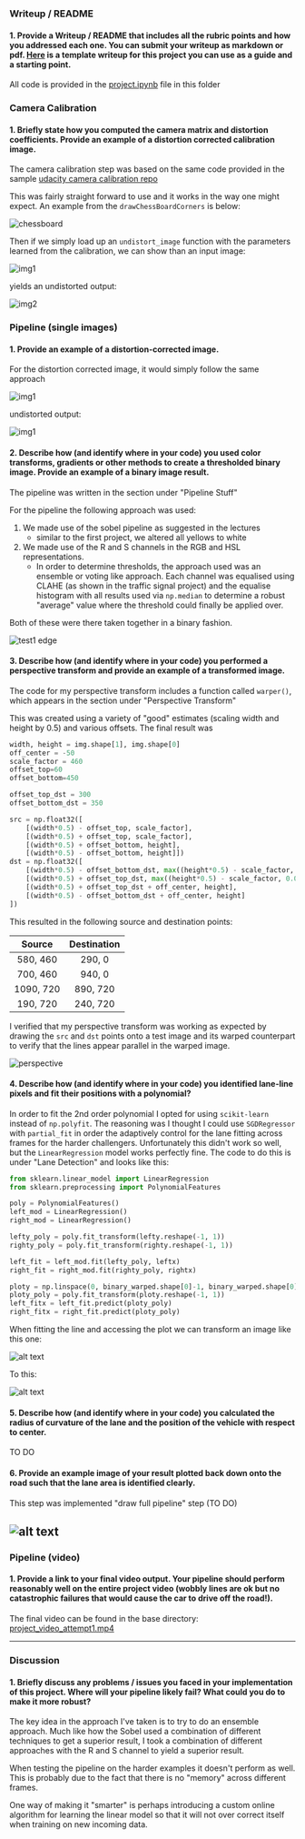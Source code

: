 ### Writeup / README

#### 1. Provide a Writeup / README that includes all the rubric points and how you addressed each one.  You can submit your writeup as markdown or pdf.  [Here](https://github.com/udacity/CarND-Advanced-Lane-Lines/blob/master/writeup_template.md) is a template writeup for this project you can use as a guide and a starting point.  

All code is provided in the [project.ipynb](https://github.com/chappers/CarND-Advanced-Lane-Lines/blob/master/project.ipynb) file in this folder

### Camera Calibration

#### 1. Briefly state how you computed the camera matrix and distortion coefficients. Provide an example of a distortion corrected calibration image.

The camera calibration step was based on the same code provided in the sample [udacity camera calibration repo](https://github.com/udacity/CarND-Camera-Calibration/blob/master/camera_calibration.ipynb)

This was fairly straight forward to use and it works in the way one might expect. An example from the `drawChessBoardCorners` is below:

![chessboard](imgs/chessboard.png)

Then if we simply load up an `undistort_image` function with the parameters learned from the calibration, we can show than an input image:

![img1](imgs/cal1.png)

yields an undistorted output:

![img2](imgs/cal1_undistort.png) 

### Pipeline (single images)

#### 1. Provide an example of a distortion-corrected image.

For the distortion corrected image, it would simply follow the same approach

![img1](imgs/test1.png)

undistorted output:

![img1](imgs/test1_undistort.png)

#### 2. Describe how (and identify where in your code) you used color transforms, gradients or other methods to create a thresholded binary image.  Provide an example of a binary image result.

The pipeline was written in the section under "Pipeline Stuff"

For the pipeline the following approach was used:

1.  We made use of the sobel pipeline as suggested in the lectures
    *  similar to the first project, we altered all yellows to white
2.  We made use of the R and S channels in the RGB and HSL representations. 
    *  In order to determine thresholds, the approach used was an ensemble or voting like approach. Each channel was equalised using CLAHE (as shown in the traffic signal project) and the equalise histogram with all results used via `np.median` to determine a robust "average" value where the threshold could finally be applied over.

Both of these were there taken together in a binary fashion. 

![test1 edge](imgs/test1_edge_detection.png)

#### 3. Describe how (and identify where in your code) you performed a perspective transform and provide an example of a transformed image.

The code for my perspective transform includes a function called `warper()`, which appears in the section under "Perspective Transform"

This was created using a variety of "good" estimates (scaling width and height by 0.5) and various offsets. The final result was 

```python
width, height = img.shape[1], img.shape[0]
off_center = -50
scale_factor = 460
offset_top=60
offset_bottom=450

offset_top_dst = 300
offset_bottom_dst = 350

src = np.float32([
    [(width*0.5) - offset_top, scale_factor], 
    [(width*0.5) + offset_top, scale_factor], 
    [(width*0.5) + offset_bottom, height], 
    [(width*0.5) - offset_bottom, height]])
dst = np.float32([           
    [(width*0.5) - offset_bottom_dst, max((height*0.5) - scale_factor, 0.0)], 
    [(width*0.5) + offset_top_dst, max((height*0.5) - scale_factor, 0.0)], 
    [(width*0.5) + offset_top_dst + off_center, height], 
    [(width*0.5) - offset_bottom_dst + off_center, height]
])
```

This resulted in the following source and destination points:

| Source        | Destination   | 
|:-------------:|:-------------:| 
| 580, 460      | 290, 0        | 
| 700, 460      | 940, 0      |
| 1090, 720     | 890, 720      |
| 190, 720      | 240, 720        |

<!-- 

| Source        | Destination   | 
|:-------------:|:-------------:| 
| 585, 460      | 320, 0        | 
| 203, 720      | 320, 720      |
| 1127, 720     | 960, 720      |
| 695, 460      | 960, 0        |

-->

I verified that my perspective transform was working as expected by drawing the `src` and `dst` points onto a test image and its warped counterpart to verify that the lines appear parallel in the warped image.

![perspective](imgs/perspective_transform_check.png)

#### 4. Describe how (and identify where in your code) you identified lane-line pixels and fit their positions with a polynomial?

In order to fit the 2nd order polynomial I opted for using `scikit-learn` instead of `np.polyfit`. The reasoning was I thought I could use `SGDRegressor` with `partial_fit` in order the adaptively control for the lane fitting across frames for the harder challengers. Unfortunately this didn't work so well, but the `LinearRegression` model works perfectly fine. The code to do this is under "Lane Detection" and looks like this:

```python
from sklearn.linear_model import LinearRegression
from sklearn.preprocessing import PolynomialFeatures

poly = PolynomialFeatures()
left_mod = LinearRegression()
right_mod = LinearRegression()

lefty_poly = poly.fit_transform(lefty.reshape(-1, 1))
righty_poly = poly.fit_transform(righty.reshape(-1, 1))

left_fit = left_mod.fit(lefty_poly, leftx)
right_fit = right_mod.fit(righty_poly, rightx)

ploty = np.linspace(0, binary_warped.shape[0]-1, binary_warped.shape[0] )
ploty_poly = poly.fit_transform(ploty.reshape(-1, 1))
left_fitx = left_fit.predict(ploty_poly)
right_fitx = right_fit.predict(ploty_poly)

```

When fitting the line and accessing the plot we can transform an image like this one:

![alt text](imgs/poly_example.png)

To this:

![alt text](imgs/poly_example_plot.png)

#### 5. Describe how (and identify where in your code) you calculated the radius of curvature of the lane and the position of the vehicle with respect to center.

TO DO

#### 6. Provide an example image of your result plotted back down onto the road such that the lane area is identified clearly.

This step was implemented "draw full pipeline" step (TO DO) 

![alt text](imgs/poly_result.png)
---

### Pipeline (video)

#### 1. Provide a link to your final video output.  Your pipeline should perform reasonably well on the entire project video (wobbly lines are ok but no catastrophic failures that would cause the car to drive off the road!).

The final video can be found in the base directory: [project_video_attempt1.mp4](./project_video_attempt1.mp4)

---

### Discussion

#### 1. Briefly discuss any problems / issues you faced in your implementation of this project.  Where will your pipeline likely fail?  What could you do to make it more robust?

The key idea in the approach I've taken is to try to do an ensemble approach. Much like how the Sobel used a combination of different techniques to get a superior result, I took a combination of different approaches with the R and S channel to yield a superior result. 

When testing the pipeline on the harder examples it doesn't perform as well. This is probably due to the fact that there is no "memory" across different frames. 

One way of making it "smarter" is perhaps introducing a custom online algorithm for learning the linear model so that it will not over correct itself when training on new incoming data. 
